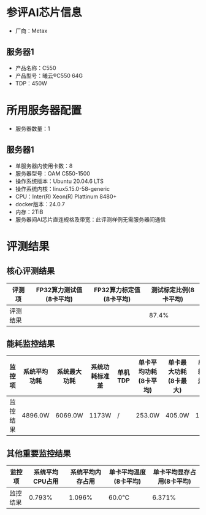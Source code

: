 # 参评AI芯片信息

* 厂商：Metax

## 服务器1

- 产品名称：C550
- 产品型号：曦云®C550 64G
- TDP：450W

# 所用服务器配置

* 服务器数量：1

## 服务器1

* 单服务器内使用卡数：8
* 服务器型号：OAM C550-1500
* 操作系统版本：Ubuntu 20.04.6 LTS
* 操作系统内核：linux5.15.0-58-generic
* CPU：Inter(R) Xeon(R) Plattinum 8480+
* docker版本：24.0.7
* 内存：2TiB
* 服务器间AI芯片直连规格及带宽：此评测样例无需服务器间通信

# 评测结果

## 核心评测结果

| 评测项  | FP32算力测试值(8卡平均) | FP32算力标定值(8卡平均) | 测试标定比例(8卡平均) |
| ---- | ---------------- | ---------------- | ------------- |
| 评测结果 |      |        | 87.4%         |

## 能耗监控结果

| 监控项  | 系统平均功耗 | 系统最大功耗 | 系统功耗标准差 | 单机TDP | 单卡平均功耗(8卡平均) | 单卡最大功耗(8卡最大) | 单卡功耗标准差(8卡平均) | 单卡TDP |
| ---- | ------------ | ------------ | ------------- | ----- | ------------- | ------------- | -------------- | ----- |
| 监控结果 | 4896.0W      | 6069.0W      | 1173W        | /     | 253.0W        | 405.0W        | 152.0W          | 450W  |

## 其他重要监控结果

| 监控项  | 系统平均CPU占用 | 系统平均内存占用 | 单卡平均温度(8卡平均) | 单卡平均显存占用(8卡平均) |
| ---- | --------------- | -------------- | ------------- | --------------- |
| 监控结果 | 0.793%          | 1.096%         | 60.0°C       | 6.371%       |
